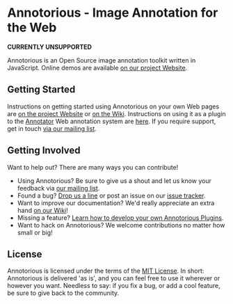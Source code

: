 # Annotorious - Image Annotation for the Web

**CURRENTLY UNSUPPORTED**

Annotorious is an Open Source image annotation toolkit written in JavaScript. Online demos are available
[on our project Website](https://annotorious.github.io).

## Getting Started

Instructions on getting started using Annotorious on your own Web pages are [on the project Website](https://annotorious.github.io/getting-started.html) or
[on the Wiki](https://github.com/annotorious/annotorious/wiki/Getting-Started). Instructions on using it as a plugin to the
[Annotator](http://okfnlabs.org/projects/annotator/) Web annotation system are [here](http://annotorious.github.io/plug-outs/okfn-annotator.html).
If you require support, get in touch [via our mailing list](https://groups.google.com/forum/#!forum/annotorious).

## Getting Involved

Want to help out? There are many ways you can contribute!

* Using Annotorious? Be sure to give us a shout and let us know your feedback via [our mailing list](https://groups.google.com/forum/#!forum/annotorious).
* Found a bug? [Drop us a line](https://groups.google.com/forum/#!forum/annotorious) or post an issue on our [issue tracker](https://github.com/annotorious/annotorious/issues).
* Want to improve our documentation? We'd really appreciate an extra hand [on our Wiki](https://github.com/annotorious/annotorious/wiki)!
* Missing a feature? [Learn how to develop your own Annotorious Plugins](https://github.com/annotorious/annotorious/wiki/Developing-Plugins).
* Want to hack on Annotorious? We welcome contributions no matter how small or big!

## License

Annotorious is licensed under the terms of the [MIT License](mit-license.txt). In short: Annotorious is delivered 'as is', and you can feel free to use it wherever or however you want. Needless to say: if you fix a bug, or add a cool feature, be sure to give back to the community.
